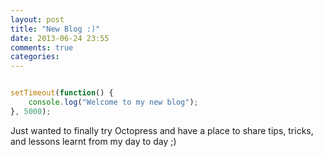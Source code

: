 ```yaml
---
layout: post
title: "New Blog :)"
date: 2013-06-24 23:55
comments: true
categories: 
---
```


``` javascript

setTimeout(function() {
	console.log("Welcome to my new blog");	
}, 5000);

```

Just wanted to finally try Octopress and have a place to share tips, tricks, and lessons
learnt from my day to day ;)
